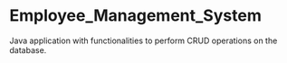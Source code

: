 # Employee_Management_System
Java application with functionalities to perform CRUD operations on the database.
